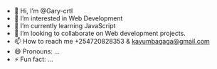 - 👋 Hi, I’m @Gary-crtl
- 👀 I’m interested in Web Development
- 🌱 I’m currently learning JavaScript
- 💞️ I’m looking to collaborate on Web development projects.
- 📫 How to reach me +254720828353 & kayumbagaga@gmail.com
- 😄 Pronouns: ...
- ⚡ Fun fact: ...

<!---
Gary-crtl/Gary-crtl is a ✨ special ✨ repository because its `README.md` (this file) appears on your GitHub profile.
You can click the Preview link to take a look at your changes.
--->
